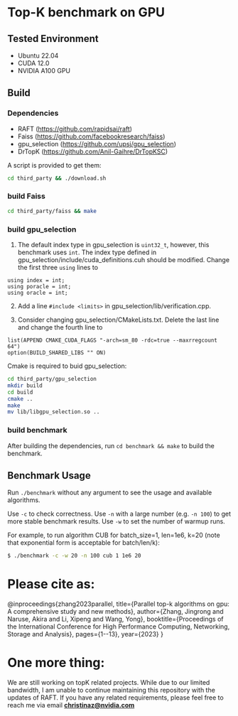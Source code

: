 # Top-K benchmark on GPU

## Tested Environment
* Ubuntu 22.04
* CUDA 12.0
* NVIDIA A100 GPU


## Build

### Dependencies
* RAFT (https://github.com/rapidsai/raft)
* Faiss (https://github.com/facebookresearch/faiss)
* gpu_selection (https://github.com/upsj/gpu_selection)
* DrTopK (https://github.com/Anil-Gaihre/DrTopKSC)

A script is provided to get them:
```bash
cd third_party && ./download.sh
```

### build Faiss
```bash
cd third_party/faiss && make
```

### build gpu_selection
1) The default index type in gpu_selection is `uint32_t`, however, this benchmark uses `int`. The index type defined in gpu_selection/include/cuda_definitions.cuh should be modified. Change the first three `using` lines to
```
using index = int;
using poracle = int;
using oracle = int;
```
2) Add a line `#include <limits>` in gpu_selection/lib/verification.cpp.

3) Consider changing gpu_selection/CMakeLists.txt. Delete the last line and change the fourth line to
```
list(APPEND CMAKE_CUDA_FLAGS "-arch=sm_80 -rdc=true --maxrregcount 64")
option(BUILD_SHARED_LIBS "" ON)
```

Cmake is required to buid gpu_selection:
```bash
cd third_party/gpu_selection
mkdir build
cd build
cmake ..
make
mv lib/libgpu_selection.so ..
```

### build benchmark

After building the dependencies, run `cd benchmark && make` to build the benchmark.


## Benchmark Usage
Run `./benchmark` without any argument to see the usage and available algorithms.

Use `-c` to check correctness. Use `-n` with a large number (e.g. `-n 100`) to get more stable benchmark results. Use `-w` to set the number of warmup runs.


For example, to run algorithm CUB for batch_size=1, len=1e6, k=20 (note that exponential form is acceptable for batch/len/k):
```bash
$ ./benchmark -c -w 20 -n 100 cub 1 1e6 20
```

# Please cite as:
@inproceedings{zhang2023parallel,
  title={Parallel top-k algorithms on gpu: A comprehensive study and new methods},
  author={Zhang, Jingrong and Naruse, Akira and Li, Xipeng and Wang, Yong},
  booktitle={Proceedings of the International Conference for High Performance Computing, Networking, Storage and Analysis},
  pages={1--13},
  year={2023}
}

# One more thing:
We are still working on topK related projects. While due to our limited bandwidth, I am unable to continue maintaining this repository with the updates of RAFT. 
If you have any related requirements, please feel free to reach me via email **christinaz@nvidia.com**
